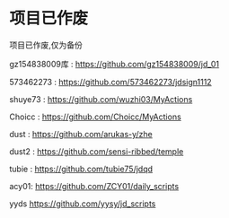 # 项目已作废


项目已作废,仅为备份

gz154838009库  : https://github.com/gz154838009/jd_01

573462273    :  https://github.com/573462273/jdsign1112

shuye73   :  https://github.com/wuzhi03/MyActions

Choicc  :   https://github.com/Choicc/MyActions

dust :  https://github.com/arukas-y/zhe

dust2 :  https://github.com/sensi-ribbed/temple

tubie :   https://github.com/tubie75/jdqd

acy01:  https://github.com/ZCY01/daily_scripts

yyds     https://github.com/yysy/jd_scripts
